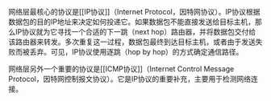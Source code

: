 网络层最核心的协议是[[IP协议]]（Internet Protocol，因特网协议）。IP协议根据数据包的目的IP地址来决定如何投递它。如果数据包不能直接发送给目标主机，那么IP协议就为它寻找一个合适的下一跳（next hop）路由器，并将数据包交付给该路由器来转发。多次重复这一过程，数据包最终到达目标主机，或者由于发送失败而被丢弃。可见，IP协议使用逐跳（hop by hop）的方式确定通信路径。


网络层另外一个重要的协议是[[ICMP协议]]（Internet Control Message Protocol，因特网控制报文协议）。它是IP协议的重要补充，主要用于检测网络连接。